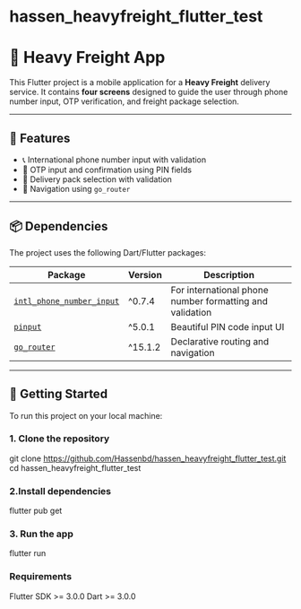# hassen_heavyfreight_flutter_test

# 🚛 Heavy Freight App

This Flutter project is a mobile application for a **Heavy Freight** delivery service. It contains **four screens** designed to guide the user through phone number input, OTP verification, and freight package selection.

---

## 📱 Features

- 📞 International phone number input with validation  
- 🔐 OTP input and confirmation using PIN fields  
- 🚚 Delivery pack selection with validation  
- 🚦 Navigation using `go_router`

---

## 📦 Dependencies

The project uses the following Dart/Flutter packages:

| Package | Version | Description |
|--------|---------|-------------|
| [`intl_phone_number_input`](https://pub.dev/packages/intl_phone_number_input) | ^0.7.4 | For international phone number formatting and validation |
| [`pinput`](https://pub.dev/packages/pinput) | ^5.0.1 | Beautiful PIN code input UI |
| [`go_router`](https://pub.dev/packages/go_router) | ^15.1.2 | Declarative routing and navigation |

---

## 🚀 Getting Started

To run this project on your local machine:

### 1. Clone the repository

git clone https://github.com/Hassenbd/hassen_heavyfreight_flutter_test.git
cd hassen_heavyfreight_flutter_test

### 2.Install dependencies
flutter pub get

### 3. Run the app
flutter run

### Requirements
Flutter SDK >= 3.0.0
Dart >= 3.0.0

  


